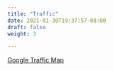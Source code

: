 ```yaml
---
title: "Traffic"
date: 2021-01-30T19:37:57-08:00
draft: false
weight: 3

---
```


<a target="_blank" href="https://www.google.com/maps/@44.8356207,-85.4309146,10.88z/data=!5m1!1e1?entry=ttu">Google Traffic Map</a>


